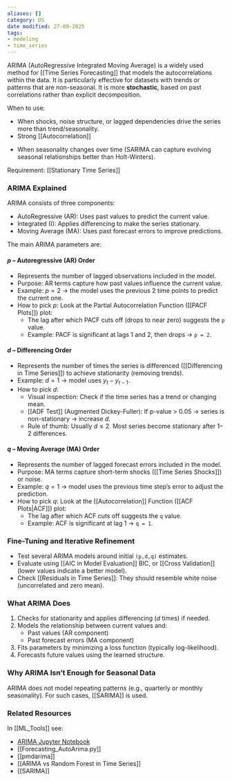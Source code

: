 ```yaml
---
aliases: []
category: DS
date modified: 27-09-2025
tags:
- modeling
- time_series
---
```

ARIMA (AutoRegressive Integrated Moving Average) is a widely used method for [[Time Series Forecasting]] that models the autocorrelations within the data. It is particularly effective for datasets with trends or patterns that are non-seasonal. It is more **stochastic**, based on past correlations rather than explicit decomposition.

When to use:
 - When shocks, noise structure, or lagged dependencies drive the series more than trend/seasonality.
 - Strong [[Autocorrelation]]
* When seasonality changes over time (SARIMA can capture evolving seasonal relationships better than Holt-Winters).

Requirement: [[Stationary Time Series]]
### ARIMA Explained

ARIMA consists of three components:

* AutoRegressive (AR): Uses past values to predict the current value.
* Integrated (I): Applies differencing to make the series stationary.
* Moving Average (MA): Uses past forecast errors to improve predictions.

The main ARIMA parameters are:
#### $p$ – Autoregressive (AR) Order

* Represents the number of lagged observations included in the model.
* Purpose: AR terms capture how past values influence the current value.
* Example: $p=2$ -> the model uses the previous 2 time points to predict the current one.
* How to pick $p$: Look at the Partial Autocorrelation Function ([[PACF Plots]]) plot:
  * The lag after which PACF cuts off (drops to near zero) suggests the `p` value.
  * Example: PACF is significant at lags 1 and 2, then drops -> `p = 2`.
#### $d$ – Differencing Order

* Represents the number of times the series is differenced ([[Differencing in Time Series]]) to achieve stationarity (removing trends).
* Example: $d=1$ -> model uses $y_t - y_{t-1}$.
* How to pick $d$:
  * Visual inspection: Check if the time series has a trend or changing mean.
  * [[ADF Test]] (Augmented Dickey-Fuller): If p-value > 0.05 -> series is non-stationary -> increase $d$.
  * Rule of thumb: Usually $d ≤ 2$. Most series become stationary after 1–2 differences.
#### $q$ – Moving Average (MA) Order

* Represents the number of lagged forecast errors included in the model.
* Purpose: MA terms capture short-term shocks ([[Time Series Shocks]]) or noise.
* Example: $q=1$ -> model uses the previous time step’s error to adjust the prediction.
* How to pick $q$: Look at the [[Autocorrelation]] Function ([[ACF Plots|ACF]]) plot:
  * The lag after which ACF cuts off suggests the `q` value.
  * Example: ACF is significant at lag 1 -> `q = 1`.

### Fine-Tuning and Iterative Refinement

* Test several ARIMA models around initial `(p,d,q)` estimates.
* Evaluate using [[AIC in Model Evaluation]] BIC, or [[Cross Validation]] (lower values indicate a better model).
* Check [[Residuals in Time Series]]: They should resemble white noise (uncorrelated and zero mean).

### What ARIMA Does

1. Checks for stationarity and applies differencing ($d$ times) if needed.
2. Models the relationship between current values and:
   * Past values (AR component)
   * Past forecast errors (MA component)
3. Fits parameters by minimizing a loss function (typically log-likelihood).
4. Forecasts future values using the learned structure.
### Why ARIMA Isn’t Enough for Seasonal Data

ARIMA does not model repeating patterns (e.g., quarterly or monthly seasonality). For such cases, [[SARIMA]] is used.
### Related Resources

In [[ML_Tools]] see:
* [ARIMA Jupyter Notebook](https://github.com/rhyslwells/ML_Tools/blob/main/Explorations/Build/TimeSeries/ARIMA.ipynb)
* [[Forecasting_AutoArima.py]]
* [[pmdarima]]
* [[ARIMA vs Random Forest in Time Series]]
* [[SARIMA]]
